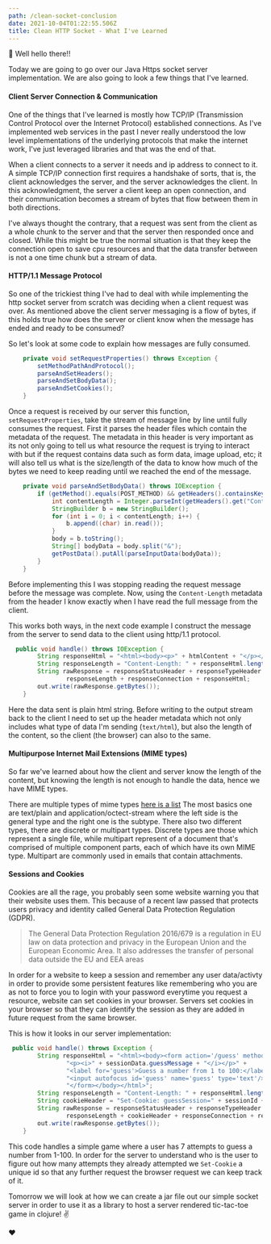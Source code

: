 ```yaml
---
path: /clean-socket-conclusion
date: 2021-10-04T01:22:55.506Z
title: Clean HTTP Socket - What I've Learned
---
```


👋 Well hello there!!

Today we are going to go over our Java Https socket server implementation.
We are also going to look a few things that I've learned.

#### Client Server Connection & Communication

One of the things that I've learned is mostly how TCP/IP (Transmission Control Protocol over the Internet Protocol) 
established connections. As I've implemented web services in the past I never really understood the low level implementations
of the underlying protocols that make the internet work, I've just leveraged libraries and that was the end of that.

When a client connects to a server it needs and ip address to connect to it. A simple TCP/IP connection first requires a
handshake of sorts, that is, the client acknowledges the server, and the server acknowledges the client. In this 
acknowledgment, the server a client keep an open connection, and their communication becomes a stream of bytes that flow 
between them in both directions.

I've always thought the contrary, that a request was sent from the client as a whole chunk to the server and that the 
server then responded once and closed.
While this might be true the normal situation is that they keep the connection open to save cpu resources and that the data
transfer between is not a one time chunk but a stream of data. 


#### HTTP/1.1 Message Protocol 

So one of the trickiest thing I've had to deal with while implementing the http socket server from scratch was deciding 
when a client request was over. As mentioned above the client server messaging is a flow of bytes, if this holds true how 
does the server or client know when the message has ended and ready to be consumed? 

So let's look at some code to explain how messages are fully consumed.

```java
    private void setRequestProperties() throws Exception {
        setMethodPathAndProtocol();
        parseAndSetHeaders();
        parseAndSetBodyData();
        parseAndSetCookies();
    }
```

Once a request is received by our server this function, `setRequestProperties`, take the stream of message line by line
until fully consumes the request.
First it parses the header files which contain the metadata of the request. The metadata in this header is very important 
as its not only going to tell us what resource the request is trying to interact with but if the request contains data such 
as form data, image upload, etc; it will also tell us what is the size/length of the data to know how much of the bytes we need to keep
reading until we reached the end of the message. 

```java
    private void parseAndSetBodyData() throws IOException {
        if (getMethod().equals(POST_METHOD) && getHeaders().containsKey("Content-Length")) {
            int contentLength = Integer.parseInt(getHeaders().get("Content-Length"));
            StringBuilder b = new StringBuilder();
            for (int i = 0; i < contentLength; i++) {
                b.append((char) in.read());
            }
            body = b.toString();
            String[] bodyData = body.split("&");
            getPostData().putAll(parseInputData(bodyData));
        }
    }
```

Before implementing this I was stopping reading the request message before the message was complete. Now, using the
`Content-Length` metadata from the header I know exactly when I have read the full message from the client.

This works both ways, in the next code example I construct the message from the server to send data to the client using 
http/1.1 protocol.

```java
  public void handle() throws IOException {
        String responseHtml = "<html><body><p>" + htmlContent + "</p></body></html>";
        String responseLength = "Content-Length: " + responseHtml.length() + "\r\n";
        String rawResponse = responseStatusHeader + responseTypeHeader +
                responseLength + responseConnection + responseHtml;
        out.write(rawResponse.getBytes());
    }
```

Here the data sent is plain html string. Before writing to the output stream back to the client I need to set up the 
header metadata which not only includes what type of data I'm sending (`text/html`), but also the length of the content, so 
the client (the browser) can also to the same.


#### Multipurpose Internet Mail Extensions (MIME types)

So far we've learned about how the client and server know the length of the content, but knowing the length is not enough 
to handle the data, hence we have MIME types.

There are multiple types of mime types [here is a list](https://developer.mozilla.org/en-US/docs/Web/HTTP/Basics_of_HTTP/MIME_types/Common_types)
The most basics one are text/plain and application/octect-stream where the left side is the general type and the right
one is the subtype.
There also two different types, there are discrete or multipart types. Discrete types are those which represent a single file,
while multipart represent of a document that's comprised of multiple component parts, each of which have its own MIME type. 
Multipart are commonly used in emails that contain attachments.

#### Sessions and Cookies

Cookies are all the rage, you probably seen some website warning you that their website uses them. This because of a recent 
law passed that protects users privacy and identity called General Data Protection Regulation (GDPR).
> The General Data Protection Regulation 2016/679 is a regulation in EU law on data protection and privacy in the 
> European Union and the European Economic Area. It also addresses the transfer of personal data outside the EU and EEA areas

In order for a website to keep a session and remember any user data/activty in order to provide some persistent features like
remembering who you are as not to force you to login with your password everytime you request a resource, website can set
cookies in your browser. Servers set cookies in your browser so that they can identify the session as they are added in
future request from the same browser.

This is how it looks in our server implementation:
```java
 public void handle() throws Exception {
        String responseHtml = "<html><body><form action='/guess' method='Post'>" +
                "<p><i>" + sessionData.guessMessage + "</i></p>" +
                "<label for='guess'>Guess a number from 1 to 100:</label><br/>" +
                "<input autofocus id='guess' name='guess' type='text'/>" +
                "</form></body></html>";
        String responseLength = "Content-Length: " + responseHtml.length() + "\r\n";
        String cookieHeader = "Set-Cookie: guessSession=" + sessionId + "\r\n";
        String rawResponse = responseStatusHeader + responseTypeHeader +
                responseLength + cookieHeader + responseConnection + responseHtml;
        out.write(rawResponse.getBytes());
    }
```

This code handles a simple game where a user has 7 attempts to guess a number from 1-100.
In order for the server to understand who is the user to figure out how many attempts they already attempted
we `Set-Cookie` a unique id so that any further request the browser request we can keep track of it.   


Tomorrow we will look at how we can create a jar file out our simple socket server in order to use it as a library to host
a server rendered tic-tac-toe game in clojure! ✌️

❤️

